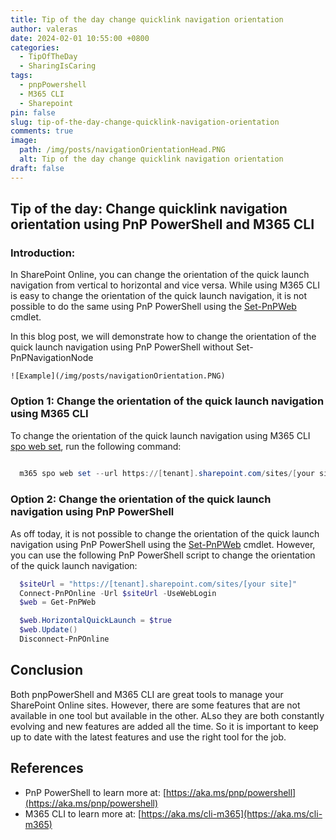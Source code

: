 ```yaml
---
title: Tip of the day change quicklink navigation orientation
author: valeras
date: 2024-02-01 10:55:00 +0800
categories:
  - TipOfTheDay
  - SharingIsCaring
tags:
  - pnpPowershell
  - M365 CLI
  - Sharepoint
pin: false
slug: tip-of-the-day-change-quicklink-navigation-orientation
comments: true
image:
  path: /img/posts/navigationOrientationHead.PNG
  alt: Tip of the day change quicklink navigation orientation
draft: false
---
```


## Tip of the day: Change quicklink navigation orientation using PnP PowerShell and M365 CLI

### Introduction:

In SharePoint Online, you can change the orientation of the quick launch navigation from vertical to horizontal and vice versa. While using M365 CLI is easy to change the orientation of the quick launch navigation, it is not possible to do the same using PnP PowerShell using the [Set-PnPWeb](https://pnp.github.io/powershell/cmdlets/Set-PnPWeb.html) cmdlet.

In this blog post, we will demonstrate how to change the orientation of the quick launch navigation using PnP PowerShell without Set-PnPNavigationNode
 
    ![Example](/img/posts/navigationOrientation.PNG)

### Option 1: Change the orientation of the quick launch navigation using M365 CLI


To change the orientation of the quick launch navigation using M365 CLI [spo web set](https://pnp.github.io/cli-microsoft365/cmd/spo/web/web-set/), run the following command:

```powershell
  
  m365 spo web set --url https://[tenant].sharepoint.com/sites/[your site] --HorizontalQuickLaunch true

```
### Option 2: Change the orientation of the quick launch navigation using PnP PowerShell


As off today, it is not possible to change the orientation of the quick launch navigation using PnP PowerShell using the [Set-PnPWeb](https://pnp.github.io/powershell/cmdlets/Set-PnPWeb.html) cmdlet. However, you can use the following PnP PowerShell script to change the orientation of the quick launch navigation:

```powershell
  $siteUrl = "https://[tenant].sharepoint.com/sites/[your site]"
  Connect-PnPOnline -Url $siteUrl -UseWebLogin
  $web = Get-PnPWeb

  $web.HorizontalQuickLaunch = $true 
  $web.Update()
  Disconnect-PnPOnline
```

## Conclusion

Both pnpPowerShell and M365 CLI are great tools to manage your SharePoint Online sites. However, there are some features that are not available in one tool but available in the other. ALso they are both constantly evolving and new features are added all the time. So it is important to keep up to date with the latest features and use the right tool for the job.

## References
- PnP PowerShell to learn more at: [https://aka.ms/pnp/powershell](https://aka.ms/pnp/powershell)
- M365 CLI to learn more at: [https://aka.ms/cli-m365](https://aka.ms/cli-m365)

